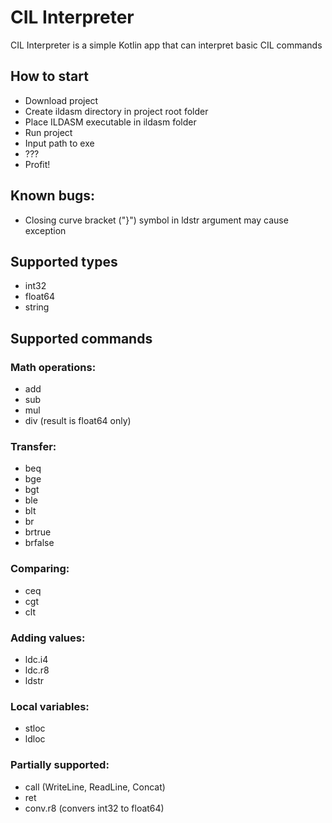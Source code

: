 # CIL Interpreter
CIL Interpreter is a simple Kotlin app that can interpret basic CIL commands

## How to start
- Download project
- Create ildasm directory in project root folder
- Place ILDASM executable in ildasm folder
- Run project
- Input path to exe
- ???
- Profit!

## Known bugs:
- Closing curve bracket ("}") symbol in ldstr argument may cause exception

## Supported types
- int32
- float64
- string

## Supported commands 
### Math operations:
- add 
- sub
- mul
- div (result is float64 only)

### Transfer:
- beq
- bge
- bgt
- ble
- blt
- br
- brtrue
- brfalse

### Comparing:
- ceq
- cgt
- clt

### Adding values:
- ldc.i4
- ldc.r8
- ldstr

### Local variables:
- stloc
- ldloc

### Partially supported:
- call (WriteLine, ReadLine, Concat)
- ret
- conv.r8 (convers int32 to float64)
